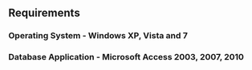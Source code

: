 ##  Requirements
### Operating System      - Windows XP, Vista and 7 
### Database Application  - Microsoft Access 2003, 2007, 2010
